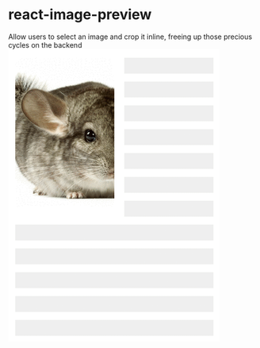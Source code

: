 # react-image-preview
Allow users to select an image and crop it inline, freeing up those precious cycles on the backend
![alt text](https://raw.githubusercontent.com/drdelambre/react-preview-upload/master/demo.gif "For the visually inclined")
